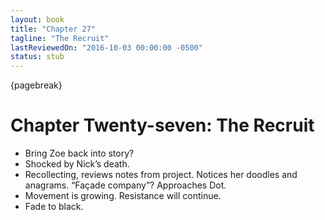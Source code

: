 ```yaml
---
layout: book
title: "Chapter 27"
tagline: "The Recruit"
lastReviewedOn: "2016-10-03 00:00:00 -0500"
status: stub
---
```


{pagebreak}

# Chapter Twenty-seven: The Recruit

- Bring Zoe back into story?
- Shocked by Nick’s death.
- Recollecting, reviews notes from project. Notices her doodles and anagrams. “Façade company”? Approaches Dot.
- Movement is growing. Resistance will continue.
- Fade to black.
